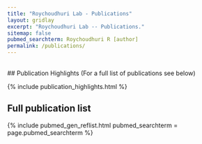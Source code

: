 ```yaml
---
title: "Roychoudhuri Lab - Publications"
layout: gridlay
excerpt: "Roychoudhuri Lab -- Publications."
sitemap: false
pubmed_searchterm: Roychoudhuri R [author]
permalink: /publications/
---
```


<br />
## Publication Highlights
(For a full list of publications see below)

{% include publication_highlights.html %}

## Full publication list

{% include pubmed_gen_reflist.html pubmed_searchterm = page.pubmed_searchterm %}


